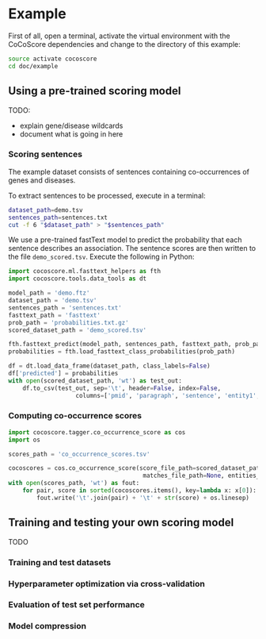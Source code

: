 # Example

First of all, open a terminal, activate the virtual environment with the CoCoScore dependencies and
change to the directory of this example:

```bash
source activate cocoscore
cd doc/example
```

## Using a pre-trained scoring model

TODO:

- explain gene/disease wildcards
- document what is going in here


### Scoring sentences

The example dataset consists of sentences containing co-occurrences of genes and diseases. 

To extract sentences to be processed, execute in a terminal:

```bash
dataset_path=demo.tsv
sentences_path=sentences.txt
cut -f 6 "$dataset_path" > "$sentences_path"
```

We use a pre-trained fastText model to predict the probability that each sentence describes an association.
The sentence scores are then written to the file `demo_scored.tsv`.
Execute the following in Python:

```python
import cocoscore.ml.fasttext_helpers as fth
import cocoscore.tools.data_tools as dt

model_path = 'demo.ftz'
dataset_path = 'demo.tsv'
sentences_path = 'sentences.txt'
fasttext_path = 'fasttext'
prob_path = 'probabilities.txt.gz'
scored_dataset_path = 'demo_scored.tsv'

fth.fasttext_predict(model_path, sentences_path, fasttext_path, prob_path)
probabilities = fth.load_fasttext_class_probabilities(prob_path)

df = dt.load_data_frame(dataset_path, class_labels=False)
df['predicted'] = probabilities
with open(scored_dataset_path, 'wt') as test_out:
    df.to_csv(test_out, sep='\t', header=False, index=False,
                   columns=['pmid', 'paragraph', 'sentence', 'entity1', 'entity2', 'predicted'])
```

### Computing co-occurrence scores

```python
import cocoscore.tagger.co_occurrence_score as cos
import os

scores_path = 'co_occurrence_scores.tsv'

cocoscores = cos.co_occurrence_score(score_file_path=scored_dataset_path,
                                      matches_file_path=None, entities_file=None)
with open(scores_path, 'wt') as fout:
    for pair, score in sorted(cocoscores.items(), key=lambda x: x[0]):
        fout.write('\t'.join(pair) + '\t' + str(score) + os.linesep)
```

## Training and testing your own scoring model

TODO

### Training and test datasets

### Hyperparameter optimization via cross-validation

### Evaluation of test set performance

### Model compression

